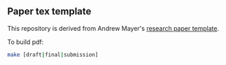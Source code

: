 Paper tex template
---

This repository is derived from Andrew Mayer's [research paper template](http://www.cs.cornell.edu/andru/release/tex/papers-template-1.2.tar.gz).


To build pdf:

```bash
make [draft|final|submission]
```
